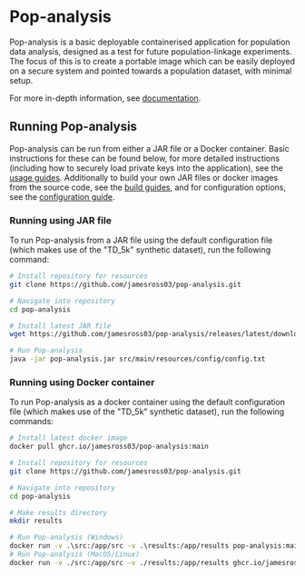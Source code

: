 # Pop-analysis
Pop-analysis is a basic deployable containerised application for population data analysis, designed as a test for future population-linkage experiments. The focus of this is to create a portable image which can be easily deployed on a secure system and pointed towards a population dataset, with minimal setup.

For more in-depth information, see [documentation](https://jamesross03.github.io/pop-analysis/).

## Running Pop-analysis
Pop-analysis can be run from either a JAR file or a Docker container. Basic instructions for these can be found below, for more detailed instructions (including how to securely load private keys into the application), see the [usage guides](docs/usage/index.md). Additionally to build your own JAR files or docker images from the source code, see the [build guides](docs/build/index.md), and for configuration options, see the [configuration guide](docs/config/index.md).

### Running using JAR file
To run Pop-analysis from a JAR file using the default configuration file (which makes use of the "TD_5k" synthetic dataset), run the following command:

```sh
# Install repository for resources
git clone https://github.com/jamesross03/pop-analysis.git

# Navigate into repository
cd pop-analysis 

# Install latest JAR file
wget https://github.com/jamesross03/pop-analysis/releases/latest/download/pop-analysis.jar

# Run Pop-analysis
java -jar pop-analysis.jar src/main/resources/config/config.txt
```

### Running using Docker container
To run Pop-analysis as a docker container using the default configuration file (which makes use of the "TD_5k" synthetic dataset), run the following commands:

```sh
# Install latest docker image
docker pull ghcr.io/jamesross03/pop-analysis:main

# Install repository for resources
git clone https://github.com/jamesross03/pop-analysis.git

# Navigate into repository
cd pop-analysis

# Make results directory
mkdir results

# Run Pop-analysis (Windows)
docker run -v .\src:/app/src -v .\results:/app/results pop-analysis:main /app/src/main/resources/config/config.txt
# Run Pop-analysis (MacOS/Linux)
docker run -v ./src:/app/src -v ./results:/app/results ghcr.io/jamesross03/pop-analysis:main /app/src/main/resources/config/config.txt
```